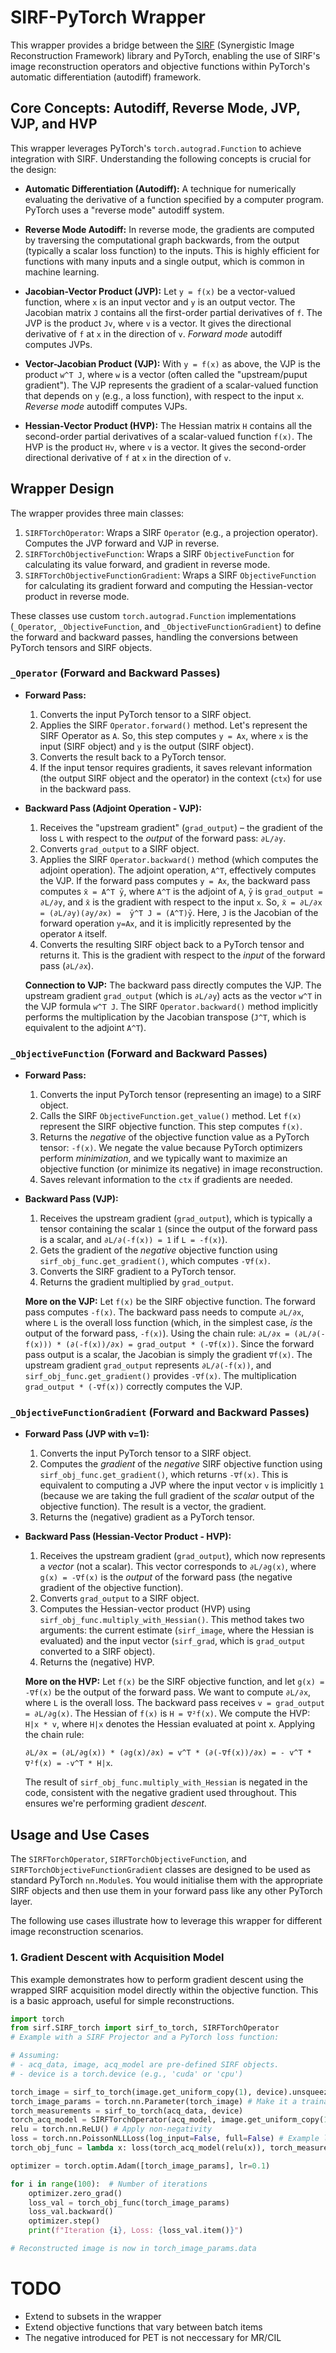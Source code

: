 # SIRF-PyTorch Wrapper
This wrapper provides a bridge between the [SIRF](https://github.com/SyneRBI/SIRF) (Synergistic Image Reconstruction Framework) library and PyTorch, enabling the use of SIRF's image reconstruction operators and objective functions within PyTorch's automatic differentiation (autodiff) framework. 

## Core Concepts: Autodiff, Reverse Mode, JVP, VJP, and HVP

This wrapper leverages PyTorch's `torch.autograd.Function` to achieve integration with SIRF.  Understanding the following concepts is crucial for the design:

*   **Automatic Differentiation (Autodiff):** A technique for numerically evaluating the derivative of a function specified by a computer program.  PyTorch uses a "reverse mode" autodiff system.

*   **Reverse Mode Autodiff:**  In reverse mode, the gradients are computed by traversing the computational graph backwards, from the output (typically a scalar loss function) to the inputs.  This is highly efficient for functions with many inputs and a single output, which is common in machine learning.

*   **Jacobian-Vector Product (JVP):**  Let `y = f(x)` be a vector-valued function, where `x` is an input vector and `y` is an output vector. The Jacobian matrix `J` contains all the first-order partial derivatives of `f`.  The JVP is the product `Jv`, where `v` is a vector.  It gives the directional derivative of `f` at `x` in the direction of `v`.  *Forward mode* autodiff computes JVPs.

*   **Vector-Jacobian Product (VJP):** With `y = f(x)` as above, the VJP is the product `w^T J`, where `w` is a vector (often called the "upstream/puput gradient").  The VJP represents the gradient of a scalar-valued function that depends on `y` (e.g., a loss function), with respect to the input `x`.  *Reverse mode* autodiff computes VJPs. 

*   **Hessian-Vector Product (HVP):** The Hessian matrix `H` contains all the second-order partial derivatives of a scalar-valued function `f(x)`. The HVP is the product `Hv`, where `v` is a vector.  It gives the second-order directional derivative of `f` at `x` in the direction of `v`. 

## Wrapper Design

The wrapper provides three main classes:

1.  `SIRFTorchOperator`: Wraps a SIRF `Operator` (e.g., a projection operator). Computes the JVP forward and VJP in reverse.
2.  `SIRFTorchObjectiveFunction`: Wraps a SIRF `ObjectiveFunction` for calculating its value forward, and gradient in reverse mode.
3.  `SIRFTorchObjectiveFunctionGradient`: Wraps a SIRF `ObjectiveFunction` for calculating its gradient forward and computing the Hessian-vector product in reverse mode.

These classes use custom `torch.autograd.Function` implementations (`_Operator`, `_ObjectiveFunction`, and `_ObjectiveFunctionGradient`) to define the forward and backward passes, handling the conversions between PyTorch tensors and SIRF objects.

### `_Operator` (Forward and Backward Passes)

*   **Forward Pass:**
    1.  Converts the input PyTorch tensor to a SIRF object.
    2.  Applies the SIRF `Operator.forward()` method.  Let's represent the SIRF Operator as `A`.  So, this step computes `y = Ax`, where `x` is the input (SIRF object) and `y` is the output (SIRF object).
    3.  Converts the result back to a PyTorch tensor.
    4.  If the input tensor requires gradients, it saves relevant information (the output SIRF object and the operator) in the context (`ctx`) for use in the backward pass.

*   **Backward Pass (Adjoint Operation - VJP):**
    1.  Receives the "upstream gradient" (`grad_output`) – the gradient of the loss `L` with respect to the *output* of the forward pass: `∂L/∂y`.
    2.  Converts `grad_output` to a SIRF object.
    3.  Applies the SIRF `Operator.backward()` method (which computes the adjoint operation). The adjoint operation, `A^T`, effectively computes the VJP.  If the forward pass computes `y = Ax`, the backward pass computes `x̄ = A^T ȳ`, where `A^T` is the adjoint of `A`, `ȳ` is `grad_output = ∂L/∂y`, and `x̄` is the gradient with respect to the input `x`. So, `x̄ = ∂L/∂x = (∂L/∂y)(∂y/∂x) =  ȳ^T J = (A^T)ȳ`. Here, `J` is the Jacobian of the forward operation `y=Ax`, and it is implicitly represented by the operator `A` itself.
    4.  Converts the resulting SIRF object back to a PyTorch tensor and returns it. This is the gradient with respect to the *input* of the forward pass (`∂L/∂x`).

    **Connection to VJP:** The backward pass directly computes the VJP.  The upstream gradient `grad_output` (which is `∂L/∂y`) acts as the vector `w^T` in the VJP formula `w^T J`. The SIRF `Operator.backward()` method implicitly performs the multiplication by the Jacobian transpose (`J^T`, which is equivalent to the adjoint `A^T`).

### `_ObjectiveFunction` (Forward and Backward Passes)

*   **Forward Pass:**
    1.  Converts the input PyTorch tensor (representing an image) to a SIRF object.
    2.  Calls the SIRF `ObjectiveFunction.get_value()` method. Let `f(x)` represent the SIRF objective function. This step computes `f(x)`.
    3.  Returns the *negative* of the objective function value as a PyTorch tensor: `-f(x)`. We negate the value because PyTorch optimizers perform *minimization*, and we typically want to maximize an objective function (or minimize its negative) in image reconstruction.
    4. Saves relevant information to the `ctx` if gradients are needed.

*   **Backward Pass (VJP):**
    1.  Receives the upstream gradient (`grad_output`), which is typically a tensor containing the scalar `1` (since the output of the forward pass is a scalar, and `∂L/∂(-f(x)) = 1` if `L = -f(x)`).
    2.  Gets the gradient of the *negative* objective function using `sirf_obj_func.get_gradient()`, which computes `-∇f(x)`.
    3.  Converts the SIRF gradient to a PyTorch tensor.
    4.  Returns the gradient multiplied by `grad_output`.

    **More on the VJP:** Let `f(x)` be the SIRF objective function. The forward pass computes `-f(x)`.  The backward pass needs to compute `∂L/∂x`, where `L` is the overall loss function (which, in the simplest case, *is* the output of the forward pass, `-f(x)`). Using the chain rule:
    `∂L/∂x = (∂L/∂(-f(x))) * (∂(-f(x))/∂x) = grad_output * (-∇f(x))`.  Since the forward pass output is a scalar, the Jacobian is simply the gradient `∇f(x)`.  The upstream gradient `grad_output` represents `∂L/∂(-f(x))`, and `sirf_obj_func.get_gradient()` provides `-∇f(x)`.  The multiplication `grad_output * (-∇f(x))` correctly computes the VJP.

### `_ObjectiveFunctionGradient` (Forward and Backward Passes)

*   **Forward Pass (JVP with v=1):**
    1.  Converts the input PyTorch tensor to a SIRF object.
    2.  Computes the *gradient* of the *negative* SIRF objective function using `sirf_obj_func.get_gradient()`, which returns `-∇f(x)`.  This is equivalent to computing a JVP where the input vector `v` is implicitly `1` (because we are taking the full gradient of the *scalar* output of the objective function). The result is a vector, the gradient.
    3.  Returns the (negative) gradient as a PyTorch tensor.

*   **Backward Pass (Hessian-Vector Product - HVP):**
    1.  Receives the upstream gradient (`grad_output`), which now represents a *vector* (not a scalar).  This vector corresponds to `∂L/∂g(x)`, where `g(x) = -∇f(x)` is the *output* of the forward pass (the negative gradient of the objective function).
    2.  Converts `grad_output` to a SIRF object.
    3.  Computes the Hessian-vector product (HVP) using `sirf_obj_func.multiply_with_Hessian()`.  This method takes two arguments: the current estimate (`sirf_image`, where the Hessian is evaluated) and the input vector (`sirf_grad`, which is `grad_output` converted to a SIRF object).
    4. Returns the (negative) HVP.

    **More on the HVP:**  Let `f(x)` be the SIRF objective function, and let `g(x) = -∇f(x)` be the output of the forward pass. We want to compute `∂L/∂x`, where `L` is the overall loss. The backward pass receives `v = grad_output = ∂L/∂g(x)`.  The Hessian of `f(x)` is `H = ∇²f(x)`. We compute the HVP: `H|x * v`, where `H|x` denotes the Hessian evaluated at point x. Applying the chain rule:

    `∂L/∂x = (∂L/∂g(x)) * (∂g(x)/∂x) = v^T * (∂(-∇f(x))/∂x) = - v^T * ∇²f(x) = -v^T * H|x`.

    The result of `sirf_obj_func.multiply_with_Hessian` is negated in the code, consistent with the negative gradient used throughout. This ensures we're performing gradient *descent*.

## Usage and Use Cases

The `SIRFTorchOperator`, `SIRFTorchObjectiveFunction`, and `SIRFTorchObjectiveFunctionGradient` classes are designed to be used as standard PyTorch `nn.Module`s.  You would initialise them with the appropriate SIRF objects and then use them in your forward pass like any other PyTorch layer.

The following use cases illustrate how to leverage this wrapper for different image reconstruction scenarios.

### 1. Gradient Descent with Acquisition Model

This example demonstrates how to perform gradient descent using the wrapped SIRF acquisition model directly within the objective function. This is a basic approach, useful for simple reconstructions.

```python
import torch
from sirf.SIRF_torch import sirf_to_torch, SIRFTorchOperator
# Example with a SIRF Projector and a PyTorch loss function:

# Assuming:
# - acq_data, image, acq_model are pre-defined SIRF objects.
# - device is a torch.device (e.g., 'cuda' or 'cpu')

torch_image = sirf_to_torch(image.get_uniform_copy(1), device).unsqueeze(0)  # Initial image
torch_image_params = torch.nn.Parameter(torch_image) # Make it a trainable parameter
torch_measurements = sirf_to_torch(acq_data, device)
torch_acq_model = SIRFTorchOperator(acq_model, image.get_uniform_copy(1))
relu = torch.nn.ReLU() # Apply non-negativity
loss = torch.nn.PoissonNLLLoss(log_input=False, full=False) # Example loss
torch_obj_func = lambda x: loss(torch_acq_model(relu(x)), torch_measurements)

optimizer = torch.optim.Adam([torch_image_params], lr=0.1)

for i in range(100):  # Number of iterations
    optimizer.zero_grad()
    loss_val = torch_obj_func(torch_image_params)
    loss_val.backward()
    optimizer.step()
    print(f"Iteration {i}, Loss: {loss_val.item()}")

# Reconstructed image is now in torch_image_params.data
```

# TODO

* Extend to subsets in the wrapper
* Extend objective functions that vary between batch items
* The negative introduced for PET is not neccessary for MR/CIL
